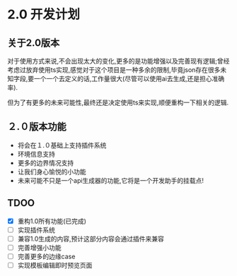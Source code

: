 # 2.0 开发计划

## 关于2.0版本

对于使用方式来说,不会出现太大的变化,更多的是功能增强以及完善现有逻辑;曾经考虑过放弃使用ts实现,感觉对于这个项目是一种多余的限制,毕竟json存在很多未知字段,要一个一个去定义的话,工作量很大(尽管可以使用ai去生成,还是担心准确率).

但为了有更多的未来可能性,最终还是决定使用ts来实现,顺便重构一下相关的逻辑.

## ２.０版本功能

- 将会在１.０基础上支持插件系统
- 环境信息支持
- 更多的边界情况支持
- 让我们身心愉悦的小功能
- 未来可能不只是一个api生成器的功能,它将是一个开发助手的挂载点!

## TDOO

- [x] 重构1.0所有功能(已完成)
- [ ] 实现插件系统
- [ ] 兼容1.0生成的内容,预计这部分内容会通过插件来兼容
- [ ] 完善增强小功能
- [ ] 完善更多的边缘case
- [ ] 实现模板编辑即时预览页面
